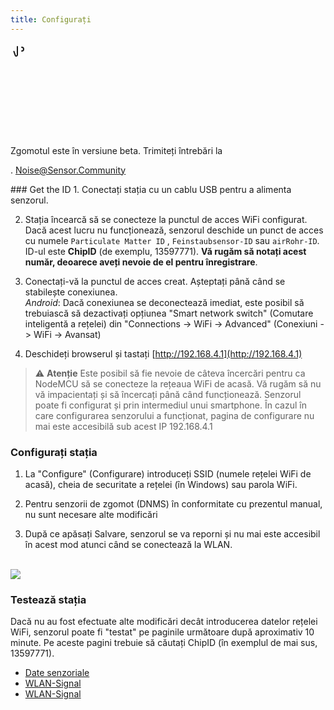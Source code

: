 ```yaml
---
title: Configurați
---
```


  <div class="max-w-screen-xl mx-auto pb-5">
      <div class="p-2 rounded-lg bg-indigo-100 shadow-lg sm:p-3">
      <div class="flex items-centru">
            <span class="p-2 rounded-lg bg-indigo-500">
              <svg class="h-8 w-8 text-white" fill="none" viewBox="0 0 0 24 24" stroke="currentColor">
                <path stroke-linecap="round" stroke-linejoin="round" stroke-width="2" d="M11 5.882V19.24a1.76 1.76 0 01-3.417.592l-2.147-6.15M18 13a3 3 0 100-6M5. 436 13.683A4.001 4.001 0 017 6h1.832c4.1 0 7.625-1.234 9.168-3v14c-1.543-1.766-5.067-3-9.168-3H7a3.988 3.988 0 01-1.564-.317z" >
              <svg>
            <span>
        <div class="flex flex-wrap">
          <div class="flex-wrap flex">
            <p class="pt-1 text-indigo-700 font-medium">
                Zgomotul este în versiune beta. Trimiteți întrebări la<p>.
          <a href="mailto:Noise@Sensor.Community" class="ml-1 font-medium underline text-white hover:text-yellow-600">
                  Noise@Sensor.Community<a>
          <div>
           <div>
      <div>
    <div>
  <div>
  <div>
### Get the ID
1. Conectați stația cu un cablu USB pentru a alimenta senzorul.

2. Stația încearcă să se conecteze la punctul de acces WiFi configurat. Dacă acest lucru nu funcționează, senzorul deschide un punct de acces cu numele `Particulate Matter ID` , `Feinstaubsensor-ID` sau `airRohr-ID`. ID-ul este **ChipID** (de exemplu, 13597771). **Vă rugăm să notați acest număr, deoarece aveți nevoie de el pentru înregistrare**.

3. Conectați-vă la punctul de acces creat. Așteptați până când se stabilește conexiunea.<br>*Android*: Dacă conexiunea se deconectează imediat, este posibil să trebuiască să dezactivați opțiunea "Smart network switch" (Comutare inteligentă a rețelei) din "Connections -> WiFi -> Advanced" (Conexiuni -> WiFi -> Avansat)

4. Deschideți browserul și tastați [http://192.168.4.1](http://192.168.4.1)

> ⚠️ **Atenție** Este posibil să fie nevoie de câteva încercări pentru ca NodeMCU să se conecteze la rețeaua WiFi de acasă. Vă rugăm să nu vă impacientați și să încercați până când funcționează. Senzorul poate fi configurat și prin intermediul unui smartphone. În cazul în care configurarea senzorului a funcționat, pagina de configurare nu mai este accesibilă sub acest IP 192.168.4.1

### Configurați stația
1. La "Configure" (Configurare) introduceți SSID (numele rețelei WiFi de acasă), cheia de securitate a rețelei (în Windows) sau parola WiFi.

2. Pentru senzorii de zgomot (DNMS) în conformitate cu prezentul manual, nu sunt necesare alte modificări

3. După ce apăsați Salvare, senzorul se va reporni și nu mai este accesibil în acest mod atunci când se conectează la WLAN.

<br>

<img src="..docsairrohr_config_initial.jpg" loading="lazy">
<br>

### Testează stația
Dacă nu au fost efectuate alte modificări decât introducerea datelor rețelei WiFi, senzorul poate fi "testat" pe paginile următoare după aproximativ 10 minute. Pe aceste pagini trebuie să căutați ChipID (în exemplul de mai sus, 13597771).

 * [Date senzoriale](www.madavi.de/sensor/graph.php)
 * [WLAN-Signal](www.madavi.de/sensor/signal.php)
 * [WLAN-Signal](www.madavi.de/sensor/signal.php)



